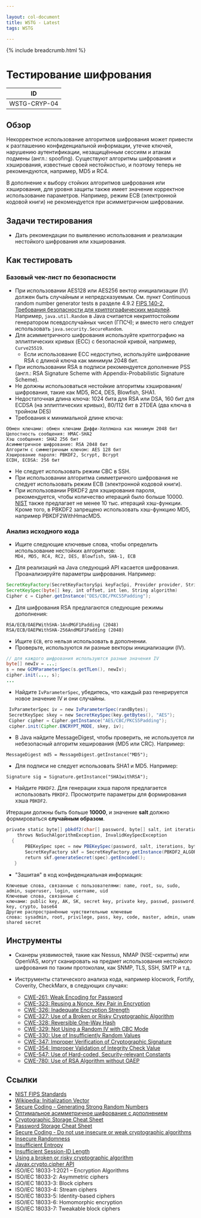 ```yaml
---

layout: col-document
title: WSTG - Latest
tags: WSTG

---
```


{% include breadcrumb.html %}
# Тестирование шифрования

|ID          |
|------------|
|WSTG-CRYP-04|

## Обзор

Некорректное использование алгоритмов шифрования может привести к разглашению конфиденциальной информации, утечке ключей, нарушению аутентификации, незащищённым сессиям и атакам подмены (англ.: spoofing). Существуют алгоритмы шифрования и хэширования, известные своей нестойкостью, и поэтому теперь не рекомендуются, например, MD5 и RC4.

В дополнение к выбору стойких алгоритмов шифрования или хэширования, для уровня защиты также имеет значение корректное использование параметров. Например, режим ECB (электронной кодовой книги) не рекомендуется при асимметричном шифровании.

## Задачи тестирования

- Дать рекомендации по выявлению использования и реализации нестойкого шифрования или хэширования.

## Как тестировать

### Базовый чек-лист по безопасности

- При использовании AES128 или AES256 вектор инициализации (IV) должен быть случайным и непредсказуемым. См. пункт Continuous random number generator tests в разделе 4.9.2 [FIPS 140-2, Требования безопасности для криптографических модулей](https://csrc.nist.gov/publications/detail/fips/140/2/final). Например, `java.util.Random` в Java считается некриптостойким генератором псевдослучайных чисел (ГПСЧ); и вместо него следует использовать `java.security.SecureRandom`.
- Для асимметричного шифрования используйте криптографию на эллиптических кривых (ECC) с безопасной кривой, например, `Curve25519`.
    - Если использование ECC недоступно, используйте шифрование RSA с длиной ключа как минимум 2048 бит.
- При использовании RSA в подписи рекомендуется дополнение PSS (англ.: RSA Signature Scheme with Appendix-Probabilistic Signature Scheme).
- Не должны использоваться нестойкие алгоритмы хэширования/шифрования, такие как MD5, RC4, DES, Blowfish, SHA1. 
- Недостаточная длина ключа: 1024 бита для RSA или DSA, 160 бит для ECDSA (на эллиптических кривых), 80/112 бит в 2TDEA (два ключа в тройном DES)
- Требования к минимальной длине ключа:

```text
Обмен ключами: обмен ключами Диффи-Хеллмана как минимум 2048 бит
Целостность сообщения: HMAC-SHA2
Хэш сообщения: SHA2 256 бит
Асимметричное шифрование: RSA 2048 бит
Алгоритм с симметричным ключом: AES 128 бит
Хэширование пароля: PBKDF2, Scrypt, Bcrypt
ECDH, ECDSA: 256 бит
```

- Не следует использовать режим CBC в SSH.
- При использовании алгоритма симметричного шифрования не следует использовать режим ECB (электронной кодовой книги).
- При использовании PBKDF2 для хэширования пароля, рекомендуется, чтобы количество итераций было больше 10000. [NIST](https://pages.nist.gov/800-63-3/sp800-63b.html#sec5) также предлагает не менее 10 тыс. итераций хэш-функции. Кроме того, в PBKDF2 запрещено использовать хэш-функцию MD5, например PBKDF2WithHmacMD5.

### Анализ исходного кода

- Ищите следующие ключевые слова, чтобы определить использование нестойких алгоритмов: `MD4, MD5, RC4, RC2, DES, Blowfish, SHA-1, ECB`

- Для реализаций на Java следующий API касается шифрования. Проанализируйте параметры шифрования. Например:

```java
SecretKeyFactory(SecretKeyFactorySpi keyFacSpi, Provider provider, String algorithm)
SecretKeySpec(byte[] key, int offset, int len, String algorithm)
Cipher c = Cipher.getInstance("DES/CBC/PKCS5Padding");
```

- Для шифрования RSA предлагаются следующие режимы дополнения:

```text
RSA/ECB/OAEPWithSHA-1AndMGF1Padding (2048)
RSA/ECB/OAEPWithSHA-256AndMGF1Padding (2048)
```

- Ищите `ECB`, его нельзя использовать в дополнении.
- Проверьте, используются ли разные векторы инициализации (IV).

```java
// для каждого шифрования используются разные значения IV
byte[] newIv = ...;
s = new GCMParameterSpec(s.getTLen(), newIv);
cipher.init(..., s);
...
```

- Найдите `IvParameterSpec`, убедитесь, что каждый раз генерируется новое значение IV и они случайны.

```java
 IvParameterSpec iv = new IvParameterSpec(randBytes);
 SecretKeySpec skey = new SecretKeySpec(key.getBytes(), "AES");
 Cipher cipher = Cipher.getInstance("AES/CBC/PKCS5Padding");
 cipher.init(Cipher.ENCRYPT_MODE, skey, iv);
```

- В Java найдите MessageDigest, чтобы проверить, не используется ли небезопасный алгоритм хеширования (MD5 или CRC). Например:

`MessageDigest md5 = MessageDigest.getInstance("MD5");`

- Для подписи не следует использовать SHA1 и MD5. Например:

`Signature sig = Signature.getInstance("SHA1withRSA");`

- Найдите `PBKDF2`. Для генерации хэша пароля предлагается использовать `PBKDF2`. Просмотрите параметры для формирования хэша `PBKDF2`.

Итерации должны быть больше **10000**, и значение **salt** должно формироваться **случайным образом**.

```java
private static byte[] pbkdf2(char[] password, byte[] salt, int iterations, int bytes)
    throws NoSuchAlgorithmException, InvalidKeySpecException
  {
       PBEKeySpec spec = new PBEKeySpec(password, salt, iterations, bytes * 8);
       SecretKeyFactory skf = SecretKeyFactory.getInstance(PBKDF2_ALGORITHM);
       return skf.generateSecret(spec).getEncoded();
   }
```

- "Зашитая" в код конфиденциальная информация:

```text
Ключевые слова, связанные с пользователями: name, root, su, sudo, admin, superuser, login, username, uid
Ключевые слова, связанные с ключами: public key, AK, SK, secret key, private key, passwd, password, pwd, share key, shared key, crypto, base64
Другие распространённые чувствительные ключевые слова: sysadmin, root, privilege, pass, key, code, master, admin, uname, session, token, Oauth, privatekey, shared secret
```

## Инструменты

- Сканеры уязвимостей, такие как Nessus, NMAP (NSE-скрипты) или OpenVAS, могут сканировать на предмет использования нестойкого шифрования по таким протоколам, как SNMP, TLS, SSH, SMTP и т.д.
- Инструменты статического анализа кода, например klocwork, Fortify, Coverity, CheckMarx, в следующих случаях:

    - [CWE-261: Weak Encoding for Password](https://cwe.mitre.org/data/definitions/261.html)
    - [CWE-323: Reusing a Nonce, Key Pair in Encryption](https://cwe.mitre.org/data/definitions/323.html)
    - [CWE-326: Inadequate Encryption Strength](https://cwe.mitre.org/data/definitions/326.html)
    - [CWE-327: Use of a Broken or Risky Cryptographic Algorithm](https://cwe.mitre.org/data/definitions/327.html)
    - [CWE-328: Reversible One-Way Hash](https://cwe.mitre.org/data/definitions/328.html)
    - [CWE-329: Not Using a Random IV with CBC Mode](https://cwe.mitre.org/data/definitions/329.html)
    - [CWE-330: Use of Insufficiently Random Values](https://cwe.mitre.org/data/definitions/330.html)
    - [CWE-347: Improper Verification of Cryptographic Signature](https://cwe.mitre.org/data/definitions/347.html)
    - [CWE-354: Improper Validation of Integrity Check Value](https://cwe.mitre.org/data/definitions/354.html)
    - [CWE-547: Use of Hard-coded, Security-relevant Constants](https://cwe.mitre.org/data/definitions/547.html)
    - [CWE-780: Use of RSA Algorithm without OAEP](https://cwe.mitre.org/data/definitions/780.html)

## Ссылки

- [NIST FIPS Standards](https://csrc.nist.gov/publications/fips)
- [Wikipedia: Initialization Vector](https://en.wikipedia.org/wiki/Initialization_vector)
- [Secure Coding - Generating Strong Random Numbers](https://www.securecoding.cert.org/confluence/display/java/MSC02-J.+Generate+strong+random+numbers)
- [Оптимальное асимметричное шифрование с дополнением](https://ru.wikipedia.org/wiki/%D0%9E%D0%BF%D1%82%D0%B8%D0%BC%D0%B0%D0%BB%D1%8C%D0%BD%D0%BE%D0%B5_%D0%B0%D1%81%D0%B8%D0%BC%D0%BC%D0%B5%D1%82%D1%80%D0%B8%D1%87%D0%BD%D0%BE%D0%B5_%D1%88%D0%B8%D1%84%D1%80%D0%BE%D0%B2%D0%B0%D0%BD%D0%B8%D0%B5_%D1%81_%D0%B4%D0%BE%D0%BF%D0%BE%D0%BB%D0%BD%D0%B5%D0%BD%D0%B8%D0%B5%D0%BC)
- [Cryptographic Storage Cheat Sheet](https://cheatsheetseries.owasp.org/cheatsheets/Cryptographic_Storage_Cheat_Sheet.html)
- [Password Storage Cheat Sheet](https://cheatsheetseries.owasp.org/cheatsheets/Password_Storage_Cheat_Sheet.html)
- [Secure Coding - Do not use insecure or weak cryptographic algorithms](https://www.securecoding.cert.org/confluence/display/java/MSC61-J.+Do+not+use+insecure+or+weak+cryptographic+algorithms)
- [Insecure Randomness](https://owasp.org/www-community/vulnerabilities/Insecure_Randomness)
- [Insufficient Entropy](https://owasp.org/www-community/vulnerabilities/Insufficient_Entropy)
- [Insufficient Session-ID Length](https://owasp.org/www-community/vulnerabilities/Insufficient_Session-ID_Length)
- [Using a broken or risky cryptographic algorithm](https://owasp.org/www-community/vulnerabilities/Using_a_broken_or_risky_cryptographic_algorithm)
- [Javax.crypto.cipher API](https://docs.oracle.com/javase/8/docs/api/javax/crypto/Cipher.html)
- ISO/IEC 18033-1:2021 – Encryption Algorithms
- ISO/IEC 18033-2: Asymmetric ciphers
- ISO/IEC 18033-3: Block ciphers
- ISO/IEC 18033-4: Stream ciphers
- ISO/IEC 18033-5: Identity-based ciphers
- ISO/IEC 18033-6: Homomorphic encryption
- ISO/IEC 18033-7: Tweakable block ciphers
